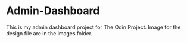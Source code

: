 # Admin-Dashboard

This is my admin dashboard project for The Odin Project.
Image for the design file are in the images folder.